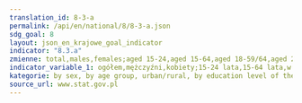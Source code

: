 ```yaml
---
translation_id: 8-3-a
permalink: /api/en/national/8/8-3-a.json
sdg_goal: 8
layout: json_en_krajowe_goal_indicator
indicator: "8.3.a"
zmienne: total,males,females;aged 15-24,aged 15-64,aged 18-59/64,aged 20-24,aged 20-64,aged 50-89,aged 55-64,aged 65-69;urban area,rural area;tertiary,post-secondary and secondary vocational,general secondary,basic vocational,lower secondary or primary or without formal education
indicator_variable_1: ogółem,mężczyźni,kobiety;15-24 lata,15-64 lata,w wieku 18-59/64,20-24 lata,20-64 lata,50-89 lat,55-64 lata,65-69 lat;miasto,wieś;wyższe,policealne oraz średnie zawodowe,średnie ogólnokształcące,zasadnicze zawodowe,gimnazjalne lub podstawowe lub bez formalnego wykształcenia;
kategorie: by sex, by age group, urban/rural, by education level of the head of the household
source_url: www.stat.gov.pl
---
```

